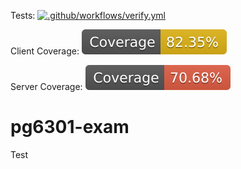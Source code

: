 Tests: 
[![.github/workflows/verify.yml](https://github.com/Simpada/pg6301-exam/actions/workflows/verify.yml/badge.svg)](https://github.com/Simpada/pg6301-exam/actions/workflows/verify.yml)

Client Coverage: 
[![](client/coverage/badge.svg)](https://github.com/Simpada/pg6301-exam/commit/94d65c6078e87499d64602c9376fef08b557b53b#commitcomment-90734665)

Server Coverage: 
[![](server/coverage/badge.svg)](https://github.com/Simpada/pg6301-exam/commit/94d65c6078e87499d64602c9376fef08b557b53b#commitcomment-90734701)

# pg6301-exam

Test
